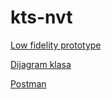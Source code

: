 # kts-nvt

[Low fidelity prototype](https://balsamiq.cloud/s2ntpg/p2izoaj/r795F)

[Dijagram klasa](class_diagram_v2.png)

[Postman](https://grey-star-7595.postman.co/workspace/a807f61f-89ac-4f2f-8dd2-2376d345b7d7/overview)
